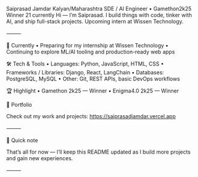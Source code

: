 Saiprasad Jamdar
Kalyan/Maharashtra
SDE / AI Engineer • Gamethon2k25 Winner
21 currently
Hi — I’m Saiprasad. I build things with code, tinker with AI, and ship full-stack projects.
Upcoming intern at Wissen Technology.

⸻

🔭 Currently
	•	Preparing for my internship at Wissen Technology
	•	Continuing to explore ML/AI tooling and production-ready web apps

🛠️ Tech & Tools
	•	Languages: Python, JavaScript, HTML, CSS
	•	Frameworks / Libraries: Django, React, LangChain
	•	Databases: PostgreSQL, MySQL
	•	Other: Git, REST APIs, basic DevOps workflows

🏆 Highlight
	•	Gamethon 2k25 — Winner
    •	Enigma4.0 2k25 — Winner
 

📁 Portfolio

Check out my work and projects:
https://saiprasadjamdar.vercel.app

⸻

📌 Quick note

That’s all for now — I’ll keep this README updated as I build more projects and gain new experiences.

⸻


<!--
**Sparky17561/Sparky17561** is a ✨ _special_ ✨ repository because its `README.md` (this file) appears on your GitHub profile.

Here are some ideas to get you started:

- 🔭 I’m currently working on ...
- 🌱 I’m currently learning ...
- 👯 I’m looking to collaborate on ...
- 🤔 I’m looking for help with ...
- 💬 Ask me about ...
- 📫 How to reach me: ...
- 😄 Pronouns: ...
- ⚡ Fun fact: ...
-->
